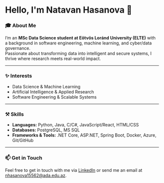 # Hello, I'm Natavan Hasanova 👋  

### 🎓 About Me  
I’m an **MSc Data Science student at Eötvös Loránd University (ELTE)** with a background in software engineering, machine learning, and cyber/data governance.  
Passionate about transforming data into intelligent and secure systems, I thrive where research meets real-world impact.  

<hr>

### ✨ Interests  
- Data Science & Machine Learning  
- Artificial Intelligence & Applied Research  
- Software Engineering & Scalable Systems

<hr>

### ⚒️ Skills  
- **Languages:** Python, Java, C/C#, JavaScript/React, HTML/CSS  
- **Databases:** PostgreSQL, MS SQL  
- **Frameworks & Tools:** .NET Core, ASP.NET, Spring Boot, Docker, Azure, Git/GitHub

<hr>

### 📫 Get in Touch  
Feel free to get in touch with me via [LinkedIn](https://www.linkedin.com/in/hasanovanatavan/) or send me an email at nhasanova15562@ada.edu.az.
